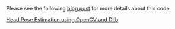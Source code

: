 Please see the following [blog post](https://www.learnopencv.com/head-pose-estimation-using-opencv-and-dlib/) for more details about this code

[Head Pose Estimation using OpenCV and Dlib](https://www.learnopencv.com/head-pose-estimation-using-opencv-and-dlib/)

